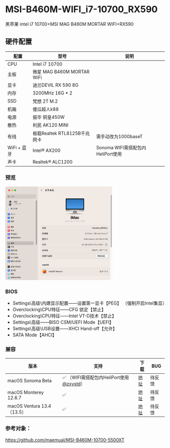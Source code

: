 # MSI-B460M-WIFI_i7-10700_RX590
黑苹果 intel i7 10700+MSI MAG B460M MORTAR WIFI+RX590

## 硬件配置

| 配置        | 型号                         | 说明                              |
| ----------- | ---------------------------- | --------------------------------- |
| CPU         | Intel i7 10700               |                                   |
| 主板        | 微星 MAG B460M MORTAR WiFi   |                                   |
| 显卡        | 迪兰DEVIL RX 590 8G          |                                   |
| 内存        | 3200MHz 16G * 2              |                                   |
| SSD         | 梵想 2T M.2                  |                                   |
| 机箱        | 傻瓜超人k88                  |                                   |
| 电源        | 振华 铜皇450W                |                                   |
| 散热        | 利民 AK120 MINI              |                                   |
| 有线        | 板载Realtek RTL8125B千兆网卡 | 需手动改为1000baseT               |
| WiFi + 蓝牙 | Intel® AX200                 | Sonoma WIFI需搭配包内HeliPort使用 |
| 声卡        | Realtek® ALC1200             |                                   |

<h3>预览</h3>

<img src="https://github.com/Hakarikyo/MSI-B460M-MORTAR-WIFI-10700-RX590/blob/main/Picture/Ventura_13.4.png?raw=true" alt="Ventura_13.4" style="zoom: 33%;" />

### BIOS

* Settings\高级\内建显示配置——设置第一显卡【PEG】 （强制开启Intel集显）
* Overclocking\CPU特征——CFG 锁定【禁止】
* Overclocking\CPU特征——Intel VT-D技术【禁止】
* Settings\高级——BISO CSM/UEFI Mode【UEFI】
* Settings\高级\USB设置——XHCI Hand-off【允许】
* SATA Mode【AHCI】

### 兼容

| 版本                       | 支持                                                         | 下载                                                         | BUG    |
| -------------------------- | ------------------------------------------------------------ | ------------------------------------------------------------ | ------ |
| macOS Sonoma Beta          | ✅ （WIFI需搭配包内HeliPort使用 [@zxystd](https://github.com/OpenIntelWireless/HeliPort)） | [地址](https://github.com/Hakarikyo/MSI-B460M-MORTAR-WIFI-10700-RX590/releases/tag/%E6%B5%8B%E8%AF%95) | 待反馈 |
| macOS Monterey 12.6.7      | ✅                                                            | [地址](https://github.com/Hakarikyo/MSI-B460M-MORTAR-WIFI-10700-RX590/releases/tag/%E5%8F%91%E5%B8%83%E6%9B%B4%E6%96%B0) | 待反馈 |
| macOS Ventura 13.4（13.5） | ✅                                                            | [地址](https://github.com/Hakarikyo/MSI-B460M-MORTAR-WIFI-10700-RX590/releases/tag/%E5%8F%91%E5%B8%83%E6%9B%B4%E6%96%B0) | 待反馈 |

<h3>参考对象：</h3>

https://github.com/maemual/MSI-B460M-10700-5500XT
